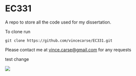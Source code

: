# EC331

A repo to store all the code used for my dissertation.

To clone run

```
git clone https://github.com/vincecarse/EC331.git
```

Please contact me at vince.carse@gmail.com for any requests

test change


![](https://github.com/vincecarse/EC331/blob/master/Comments_and_Thoughts/test.gif)
